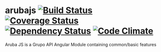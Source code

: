 # arubajs [![Build Status](https://travis-ci.org/grupoapi/arubajs.svg?branch=master)](https://travis-ci.org/grupoapi/arubajs) [![Coverage Status](https://coveralls.io/repos/grupoapi/arubajs/badge.svg?branch=master)](https://coveralls.io/r/grupoapi/arubajs?branch=master) [![Dependency Status](https://david-dm.org/grupoapi/arubajs.svg)](https://david-dm.org/) [![Code Climate](https://codeclimate.com/github/grupoapi/arubajs/badges/gpa.svg)](https://codeclimate.com/github/grupoapi/arubajs)
Aruba JS is a Grupo API Angular Module containing common/basic features

